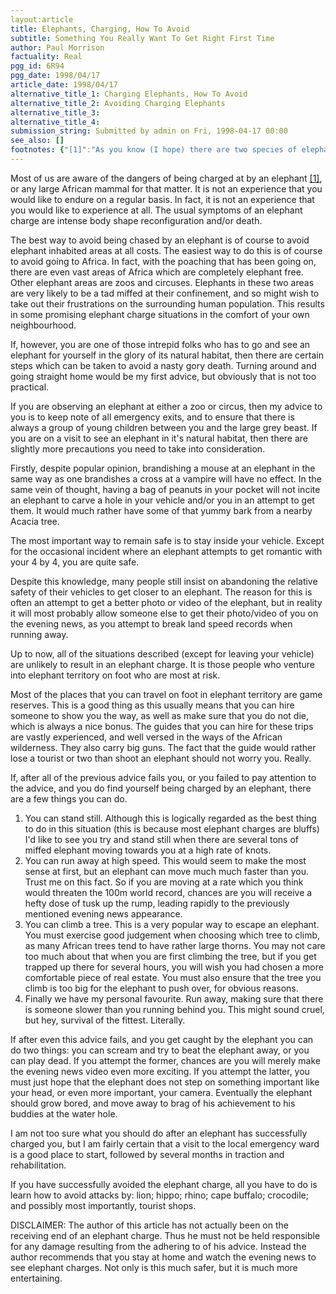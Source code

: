 ```yaml
---
layout:article
title: Elephants, Charging, How To Avoid
subtitle: Something You Really Want To Get Right First Time
author: Paul Morrison
factuality: Real
pgg_id: 6R94
pgg_date: 1998/04/17
article_date: 1998/04/17
alternative_title_1: Charging Elephants, How To Avoid
alternative_title_2: Avoiding Charging Elephants
alternative_title_3: 
alternative_title_4: 
submission_string: Submitted by admin on Fri, 1998-04-17 00:00
see_also: []
footnotes: {"[1]":"As you know (I hope) there are two species of elephant, the Indian and African. The African version is considered the nastier of the two, and so for the purposes of this article, every reference to an elephant should be seen as a reference to the African elephant."}
---
```

<div>
<p>Most of us are aware of the dangers of being charged at by an elephant <a href="#footnotes.1" class="footnote-link">[1]</a>, or any large African mammal for that matter. It is not an experience that you would like to endure on a regular basis. In fact, it is not an experience that you would like to experience at all. The usual symptoms of an elephant charge are intense body shape reconfiguration and/or death.</p>
<p>The best way to avoid being chased by an elephant is of course to avoid elephant inhabited areas at all costs. The easiest way to do this is of course to avoid going to Africa. In fact, with the poaching that has been going on, there are even vast areas of Africa which are completely elephant free. Other elephant areas are zoos and circuses. Elephants in these two areas are very likely to be a tad miffed at their confinement, and so might wish to take out their frustrations on the surrounding human population. This results in some promising elephant charge situations in the comfort of your own neighbourhood.</p>
<p>If, however, you are one of those intrepid folks who has to go and see an elephant for yourself in the glory of its natural habitat, then there are certain steps which can be taken to avoid a nasty gory death. Turning around and going straight home would be my first advice, but obviously that is not too practical.</p>
<p>If you are observing an elephant at either a zoo or circus, then my advice to you is to keep note of all emergency exits, and to ensure that there is always a group of young children between you and the large grey beast. If you are on a visit to see an elephant in it's natural habitat, then there are slightly more precautions you need to take into consideration.</p>
<p>Firstly, despite popular opinion, brandishing a mouse at an elephant in the same way as one brandishes a cross at a vampire will have no effect. In the same vein of thought, having a bag of peanuts in your pocket will not incite an elephant to carve a hole in your vehicle and/or you in an attempt to get them. It would much rather have some of that yummy bark from a nearby Acacia tree.</p>
<p>The most important way to remain safe is to stay inside your vehicle. Except for the occasional incident where an elephant attempts to get romantic with your 4 by 4, you are quite safe.</p>
<p>Despite this knowledge, many people still insist on abandoning the relative safety of their vehicles to get closer to an elephant. The reason for this is often an attempt to get a better photo or video of the elephant, but in reality it will most probably allow someone else to get their photo/video of you on the evening news, as you attempt to break land speed records when running away.</p>
<p>Up to now, all of the situations described (except for leaving your vehicle) are unlikely to result in an elephant charge. It is those people who venture into elephant territory on foot who are most at risk.</p>
<p>Most of the places that you can travel on foot in elephant territory are game reserves. This is a good thing as this usually means that you can hire someone to show you the way, as well as make sure that you do not die, which is always a nice bonus. The guides that you can hire for these trips are vastly experienced, and well versed in the ways of the African wilderness. They also carry big guns. The fact that the guide would rather lose a tourist or two than shoot an elephant should not worry you. Really.</p>
<p>If, after all of the previous advice fails you, or you failed to pay attention to the advice, and you do find yourself being charged by an elephant, there are a few things you can do.</p>
<ol>
<li value="1">You can stand still. Although this is logically regarded as the best thing to do in this situation (this is because most elephant charges are bluffs) I'd like to see you try and stand still when there are several tons of miffed elephant moving towards you at a high rate of knots.</li>
<li value="2">You can run away at high speed. This would seem to make the most sense at first, but an elephant can move much much faster than you. Trust me on this fact. So if you are moving at a rate which you think would threaten the 100m world record, chances are you will receive a hefty dose of tusk up the rump, leading rapidly to the previously mentioned evening news appearance.</li>
<li value="3">You can climb a tree. This is a very popular way to escape an elephant. You must exercise good judgement when choosing which tree to climb, as many African trees tend to have rather large thorns. You may not care too much about that when you are first climbing the tree, but if you get trapped up there for several hours, you will wish you had chosen a more comfortable piece of real estate. You must also ensure that the tree you climb is too big for the elephant to push over, for obvious reasons.</li>
<li value="4">Finally we have my personal favourite. Run away, making sure that there is someone slower than you running behind you. This might sound cruel, but hey, survival of the fittest. Literally.</li>
</ol>
<p>If after even this advice fails, and you get caught by the elephant you can do two things: you can scream and try to beat the elephant away, or you can play dead. If you attempt the former, chances are you will merely make the evening news video even more exciting. If you attempt the latter, you must just hope that the elephant does not step on something important like your head, or even more important, your camera. Eventually the elephant should grow bored, and move away to brag of his achievement to his buddies at the water hole.</p>
<p>I am not too sure what you should do after an elephant has successfully charged you, but I am fairly certain that a visit to the local emergency ward is a good place to start, followed by several months in traction and rehabilitation.</p>
<p>If you have successfully avoided the elephant charge, all you have to do is learn how to avoid attacks by: lion; hippo; rhino; cape buffalo; crocodile; and possibly most importantly, tourist shops.</p>
<p>DISCLAIMER: The author of this article has not actually been on the receiving end of an elephant charge. Thus he must not be held responsible for any damage resulting from the adhering to of his advice. Instead the author recommends that you stay at home and watch the evening news to see elephant charges. Not only is this much safer, but it is much more entertaining.</p>
</div>
